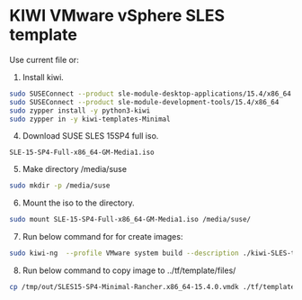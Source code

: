 # KIWI VMware vSphere SLES template
Use current file or:
1. Install kiwi.
```bash
sudo SUSEConnect --product sle-module-desktop-applications/15.4/x86_64
sudo SUSEConnect --product sle-module-development-tools/15.4/x86_64
sudo zypper install -y python3-kiwi
sudo zypper in -y kiwi-templates-Minimal
```
4. Download SUSE SLES 15SP4 full iso.
```
SLE-15-SP4-Full-x86_64-GM-Media1.iso
```
5. Make directory /media/suse
```bash
sudo mkdir -p /media/suse
```
6. Mount the iso to the directory.
```bash
sudo mount SLE-15-SP4-Full-x86_64-GM-Media1.iso /media/suse/
```
7. Run below command for for create images:
```bash
sudo kiwi-ng  --profile VMware system build --description ./kiwi-SLES-template/ --target-dir /tmp/out
```
8. Run below command to copy image to ../tf/template/files/
```bash
cp /tmp/out/SLES15-SP4-Minimal-Rancher.x86_64-15.4.0.vmdk ./tf/template/files/
```